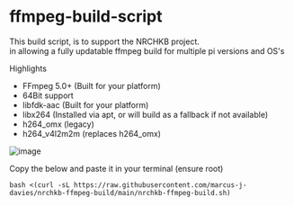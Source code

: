 # ffmpeg-build-script

This build script, is to support the NRCHKB project.  
in allowing a fully updatable ffmpeg build for multiple pi versions and OS's

Highlights

 - FFmpeg 5.0+ (Built for your platform)
 - 64Bit support
 - libfdk-aac (Built for your platform)
 - libx264 (Installed via apt, or will build as a fallback if not available)
 - h264_omx (legacy)
 - h264_v4l2m2m (replaces h264_omx)

![image](https://user-images.githubusercontent.com/55892693/154429003-4a44ded7-73b2-45ee-8319-0691fdcf7c36.png)



Copy the below and paste it in your terminal (ensure root)
```
bash <(curl -sL https://raw.githubusercontent.com/marcus-j-davies/nrchkb-ffmpeg-build/main/nrchkb-ffmpeg-build.sh)
```

